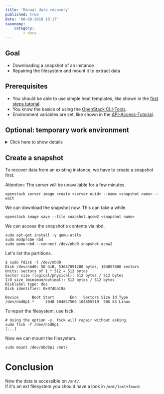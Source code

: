 ```yaml
---
title: 'Manual data recovery'
published: true
date: '08-08-2018 10:17'
taxonomy:
    category:
        - docs
---
```


## Goal

* Downloading a snapshot of an instance
* Repairing the filesystem and mount it to extract data

## Prerequisites

* You should be able to use simple heat templates, like shown in the [first steps tutorial](../../02.Tutorials/02.firststeps/docs.en.md).
* You know the basics of using the [OpenStack CLI-Tools](../../03.Howtos/05.openstack-cli/docs.en.md).
* Environment variables are set, like shown in the [API-Access-Tutorial](../../02.Tutorials/03.api-access/docs.en.md).

## Optional: temporary work environment

<details/>
<summary>Click here to show details</summary>

### Temporary work environment

For this tutorial, we need a *Linux* environment and the OpenStack client. If you do not have that yet, you can create it with the following commands:

```shell
wget https://raw.githubusercontent.com/syseleven/heat-examples/master/kickstart/kickstart.yaml
...
openstack stack create -t kickstart.yaml --parameter key_name=<ssh key name> <stack name> --wait
...
```

Now we need to connect to the created instance.

```shell
ssh syseleven@<server-ip>
```

The following commands need to be executed in the ssh session.

We also need the OpenStack credentials (openrc-file).
You can download the file [here](https://dashboard.cloud.syseleven.net/horizon/project/access_and_security/api_access/openrc/).

```shell
source openrc
```

</details>

## Create a snapshot

To recover data from an existing instance, we have to create a snapshot first.

Attention: The server will be unavailable for a few minutes.

```shell
openstack server image create <server uuid> --name <snapshot name> --wait
```

We can download the snapshot now. This can take a while.

```shell
openstack image save --file snapshot.qcow2 <snapshot name>
```

We can access the snapshot's contents via nbd.

```shell
sudo apt-get install -y qemu-utils
sudo modprobe nbd
sudo qemu-nbd --connect /dev/nbd0 snapshot.qcow2
```

Let's list the partitions.

```shell
$ sudo fdisk -l /dev/nbd0
Disk /dev/nbd0: 50 GiB, 53687091200 bytes, 104857600 sectors
Units: sectors of 1 * 512 = 512 bytes
Sector size (logical/physical): 512 bytes / 512 bytes
I/O size (minimum/optimal): 512 bytes / 512 bytes
Disklabel type: dos
Disk identifier: 0x974bb19a

Device      Boot Start       End   Sectors Size Id Type
/dev/nbd0p1 *     2048 104857566 104855519  50G 83 Linux
```

To repair the filesystem, use fsck.

```shell
# Using the option -y, fsck will repair without asking.
sudo fsck -f /dev/nbd0p1
[...]
```

Now we can mount the filesystem.

```shell
sudo mount /dev/nbd0p1 /mnt/
```

# Conclusion

Now the data is accessible on `/mnt/`.  
If it's an ext filesystem you should have a look in `/mnt/lost+found`.